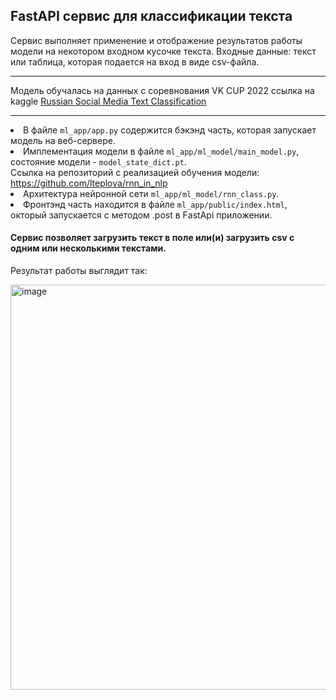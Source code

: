 <h2>FastAPI сервис для классификации текста</h2>
<p>Сервис выполняет применение и отображение результатов работы модели на некотором входном кусочке текста. Входные данные: текст или таблица, которая подается на вход в виде csv-файла.</p>
<hr>
Модель обучалась на данных с соревнования VK CUP 2022 ссылка на kaggle <a href="https://www.kaggle.com/datasets/mikhailma/russian-social-media-text-classification/data">Russian Social Media Text Classification
</a>
<hr>
<p>
<li>В файле <code>ml_app/app.py</code> содержится бэкэнд часть, которая запускает модель на веб-сервере.</li>
<li>Имплементация модели в файле <code>ml_app/ml_model/main_model.py</code>, состояние модели - <code>model_state_dict.pt</code>.<br>
Ссылка на репозиторий с реализацией обучения модели: <a href=https://github.com/lteplova/rnn_in_nlp>https://github.com/lteplova/rnn_in_nlp</a></li>
<li>Архитектура нейронной сети <code>ml_app/ml_model/rnn_class.py</code>.</li>
<li>Фронтэнд часть находится в файле <code>ml_app/public/index.html</code>, окторый запускается с методом .post в FаstApi приложении.</li>
</p>
<h4>Сервис позволяет загрузить текст в поле или(и) загрузить csv с одним или несколькими текстами.</h4>
<p>Результат работы выглядит так:</p>
  
<img width="648" alt="image" src="https://github.com/lteplova/RNN_Classification_FasAPI/assets/38242392/cb25e6ed-a096-4b2d-8645-8ea1e29c9f17">

